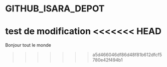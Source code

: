 # GITHUB_ISARA_DEPOT

test de modification
<<<<<<< HEAD
=======
Bonjour tout le monde
>>>>>>> a5d466046df86d48f81b612dfcf5780e42f494b1
